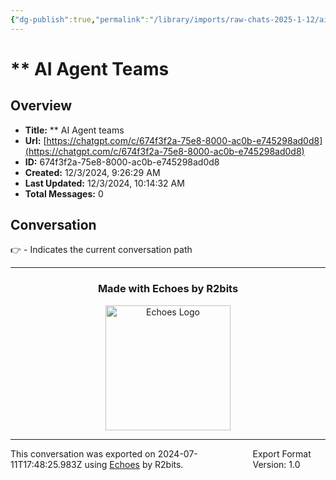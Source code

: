 ```yaml
---
{"dg-publish":true,"permalink":"/library/imports/raw-chats-2025-1-12/ai-agent-teams/"}
---
```


# ** AI Agent Teams

## Overview
- **Title:** ** AI Agent teams
- **Url:** [https://chatgpt.com/c/674f3f2a-75e8-8000-ac0b-e745298ad0d8](https://chatgpt.com/c/674f3f2a-75e8-8000-ac0b-e745298ad0d8)
- **ID:** 674f3f2a-75e8-8000-ac0b-e745298ad0d8
- **Created:** 12/3/2024, 9:26:29 AM
- **Last Updated:** 12/3/2024, 10:14:32 AM
- **Total Messages:** 0

## Conversation
👉 - Indicates the current conversation path

---

<div align="center">

### Made with Echoes by R2bits

<a href="https://echoes.r2bits.com">
  <img src="https://images.squarespace-cdn.com/content/v1/6493af4741c13939d335f0b8/18b27467-2da2-43b7-8d44-234bccf4f462/MINI_ECHOES_LOGO_NORMAL_WHITE_TEXT_SMALL-05-14+%281%29.png?format=300w" alt="Echoes Logo" width="200"/>
</a>

</div>

---

<div style="display: flex; justify-content: space-between;">
  <span>This conversation was exported on 2024-07-11T17:48:25.983Z using <a href="https://echoes.r2bits.com">Echoes</a> by R2bits.</span>
  <span>Export Format Version: 1.0</span>
</div>
